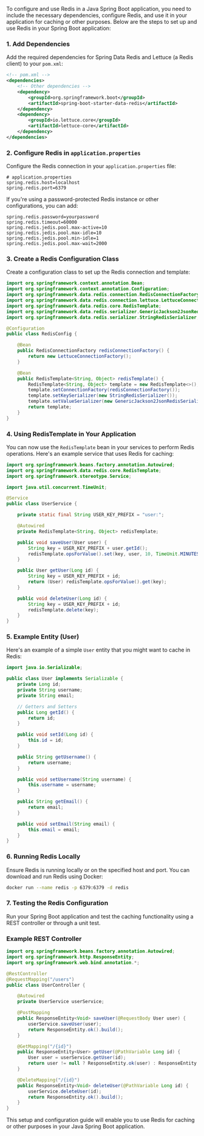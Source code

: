 To configure and use Redis in a Java Spring Boot application, you need to include the necessary dependencies, configure Redis, and use it in your application for caching or other purposes. Below are the steps to set up and use Redis in your Spring Boot application:

### 1. Add Dependencies

Add the required dependencies for Spring Data Redis and Lettuce (a Redis client) to your `pom.xml`:

```xml
<!-- pom.xml -->
<dependencies>
    <!-- Other dependencies -->
    <dependency>
        <groupId>org.springframework.boot</groupId>
        <artifactId>spring-boot-starter-data-redis</artifactId>
    </dependency>
    <dependency>
        <groupId>io.lettuce.core</groupId>
        <artifactId>lettuce-core</artifactId>
    </dependency>
</dependencies>
```

### 2. Configure Redis in `application.properties`

Configure the Redis connection in your `application.properties` file:

```properties
# application.properties
spring.redis.host=localhost
spring.redis.port=6379
```

If you're using a password-protected Redis instance or other configurations, you can add:

```properties
spring.redis.password=yourpassword
spring.redis.timeout=60000
spring.redis.jedis.pool.max-active=10
spring.redis.jedis.pool.max-idle=10
spring.redis.jedis.pool.min-idle=1
spring.redis.jedis.pool.max-wait=2000
```

### 3. Create a Redis Configuration Class

Create a configuration class to set up the Redis connection and template:

```java
import org.springframework.context.annotation.Bean;
import org.springframework.context.annotation.Configuration;
import org.springframework.data.redis.connection.RedisConnectionFactory;
import org.springframework.data.redis.connection.lettuce.LettuceConnectionFactory;
import org.springframework.data.redis.core.RedisTemplate;
import org.springframework.data.redis.serializer.GenericJackson2JsonRedisSerializer;
import org.springframework.data.redis.serializer.StringRedisSerializer;

@Configuration
public class RedisConfig {

    @Bean
    public RedisConnectionFactory redisConnectionFactory() {
        return new LettuceConnectionFactory();
    }

    @Bean
    public RedisTemplate<String, Object> redisTemplate() {
        RedisTemplate<String, Object> template = new RedisTemplate<>();
        template.setConnectionFactory(redisConnectionFactory());
        template.setKeySerializer(new StringRedisSerializer());
        template.setValueSerializer(new GenericJackson2JsonRedisSerializer());
        return template;
    }
}
```

### 4. Using RedisTemplate in Your Application

You can now use the `RedisTemplate` bean in your services to perform Redis operations. Here's an example service that uses Redis for caching:

```java
import org.springframework.beans.factory.annotation.Autowired;
import org.springframework.data.redis.core.RedisTemplate;
import org.springframework.stereotype.Service;

import java.util.concurrent.TimeUnit;

@Service
public class UserService {

    private static final String USER_KEY_PREFIX = "user:";

    @Autowired
    private RedisTemplate<String, Object> redisTemplate;

    public void saveUser(User user) {
        String key = USER_KEY_PREFIX + user.getId();
        redisTemplate.opsForValue().set(key, user, 10, TimeUnit.MINUTES);
    }

    public User getUser(Long id) {
        String key = USER_KEY_PREFIX + id;
        return (User) redisTemplate.opsForValue().get(key);
    }

    public void deleteUser(Long id) {
        String key = USER_KEY_PREFIX + id;
        redisTemplate.delete(key);
    }
}
```

### 5. Example Entity (User)

Here's an example of a simple `User` entity that you might want to cache in Redis:

```java
import java.io.Serializable;

public class User implements Serializable {
    private Long id;
    private String username;
    private String email;

    // Getters and Setters
    public Long getId() {
        return id;
    }

    public void setId(Long id) {
        this.id = id;
    }

    public String getUsername() {
        return username;
    }

    public void setUsername(String username) {
        this.username = username;
    }

    public String getEmail() {
        return email;
    }

    public void setEmail(String email) {
        this.email = email;
    }
}
```

### 6. Running Redis Locally

Ensure Redis is running locally or on the specified host and port. You can download and run Redis using Docker:

```sh
docker run --name redis -p 6379:6379 -d redis
```

### 7. Testing the Redis Configuration

Run your Spring Boot application and test the caching functionality using a REST controller or through a unit test.

### Example REST Controller

```java
import org.springframework.beans.factory.annotation.Autowired;
import org.springframework.http.ResponseEntity;
import org.springframework.web.bind.annotation.*;

@RestController
@RequestMapping("/users")
public class UserController {

    @Autowired
    private UserService userService;

    @PostMapping
    public ResponseEntity<Void> saveUser(@RequestBody User user) {
        userService.saveUser(user);
        return ResponseEntity.ok().build();
    }

    @GetMapping("/{id}")
    public ResponseEntity<User> getUser(@PathVariable Long id) {
        User user = userService.getUser(id);
        return user != null ? ResponseEntity.ok(user) : ResponseEntity.notFound().build();
    }

    @DeleteMapping("/{id}")
    public ResponseEntity<Void> deleteUser(@PathVariable Long id) {
        userService.deleteUser(id);
        return ResponseEntity.ok().build();
    }
}
```

This setup and configuration guide will enable you to use Redis for caching or other purposes in your Java Spring Boot application.
